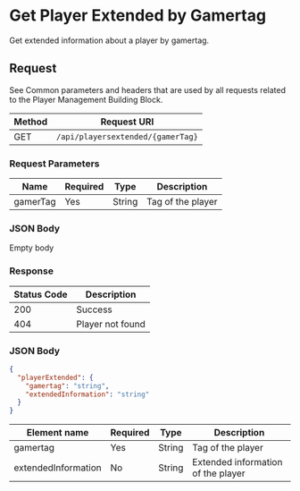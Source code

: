 # Get Player Extended by Gamertag

Get extended information about a player by gamertag.

## Request

See Common parameters and headers that are used by all requests related to the Player Management Building Block.

Method  | Request URI
------- | -----------
GET     | `/api/playersextended/{gamerTag}`

### Request Parameters
Name        | Required |   Type   | Description
------------|----------|----------|------------
gamerTag|Yes|String|Tag of the player

### JSON Body

Empty body

### Response

| Status Code | Description |
|-------------|-------------|
|200|Success|
|404|Player not found|

### JSON Body

```json
{
  "playerExtended": {
    "gamertag": "string",
    "extendedInformation": "string"
  }
}
```

Element name        | Required  | Type       | Description
------------------- | --------- | ---------  | -----------
gamertag            | Yes       | String     | Tag of the player
extendedInformation | No        | String     | Extended information of the player
